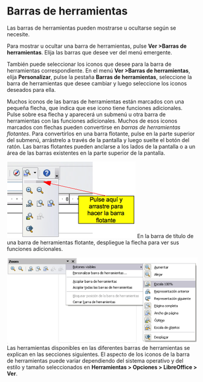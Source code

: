 
# Barras de herramientas

Las barras de herramientas pueden mostrarse u ocultarse según se necesite.

Para mostrar u ocultar una barra de herramientas, pulse **Ver &gt;Barras de herramientas**. Elija las barras que desee ver del menú emergente.

También puede seleccionar los iconos que desee para la barra de herramientas correspondiente. En el menú **Ver &gt;Barras de herramientas**, elija **Personalizar**, pulse la pestaña **Barras de herramientas**, seleccione la barra de herramientas que desee cambiar y luego seleccione los iconos deseados para ella.

Muchos iconos de las barras de herramientas están marcados con una pequeña flecha, que indica que ese icono tiene funciones adicionales. Pulse sobre esa flecha y aparecerá un submenú u otra barra de herramientas con las funciones adicionales. Muchos de esos iconos marcados con flechas pueden convertirse en *barras de herramientas flotantes*. Para convertirlos en una barra flotante, pulse en la parte superior del submenú, arrástrelo a través de la pantalla y luego suelte el botón del ratón. Las barras flotantes pueden anclarse a los lados de la pantalla o a un área de las barras existentes en la parte superior de la pantalla.

![](img/Captura_de_pantalla_2016-11-30_a_las_15.14.21.png)
En la barra de título de una barra de herramientas flotante, despliegue la flecha para ver sus funciones adicionales.

![](img/Captura_de_pantalla_2016-11-30_a_las_15.14.33.png)
Las herramientas disponibles en las diferentes barras de herramientas se explican en las secciones siguientes. El aspecto de los iconos de la barra de herramientas puede variar dependiendo del sistema operativo y del estilo y tamaño seleccionados en **Herramientas &gt; Opciones &gt; LibreOffice &gt; Ver**.

